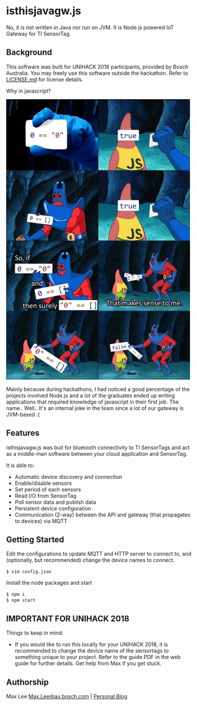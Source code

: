 # isthisjavagw.js
No, it is not written in Java nor run on JVM. It is Node.js powered IoT Gateway for TI SensorTag.

## Background
This software was built for UNIHACK 2018 participants, provided by Bosch Australia. You may freely use this software outside the hackathon. Refer to [LICENSE.md](LICENSE.md) for license details.

Why in javascript?  

![js plz](./doc/jsplz.png "Worst langauge ever?")  

Mainly because during hackathons, I had noticed a good percentage of the projects involved Node.js and a lot of the graduates ended up writing applications that required knowledge of javascript in their first job.
The name.. Well.. It's an internal joke in the team since a lot of our gateway is JVM-based :(

## Features
isthisjavagw.js was buit for bluetooth connectivity to TI SensorTags and act as a middle-man software between your cloud application and SensorTag.

It is able to:
- Automatic device discovery and connection
- Enable/disable sensors
- Set period of each sensors
- Read I/O from SensorTag
- Poll sensor data and publish data
- Persistent device configuration
- Communication (2-way) between the API and gateway (that propagates to devices) via MQTT

## Getting Started
Edit the configurations to update MQTT and HTTP server to connect to, and (optionally, but recommended) change the device names to connect.
```
$ vim config.json
```
Install the node packages and start
```
$ npm i
$ npm start
```

## IMPORTANT FOR UNIHACK 2018
Things to keep in mind:
- If you would like to run this locally for your UNIHACK 2018, it is recommended to change the device name of the sensortags to something unique to your project. Refer to the guide PDF in the web guide for further details. Get help from Max if you get stuck.

## Authorship
Max Lee
Max.Lee@au.bosch.com | [Personal Blog](https://mallocsizeof.me)
